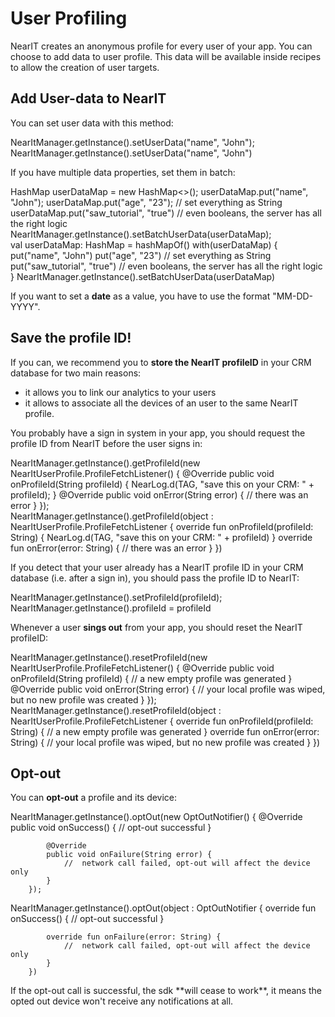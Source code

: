 # User Profiling

NearIT creates an anonymous profile for every user of your app. You can choose to add data to user profile. This data will be available inside recipes to allow the creation of user targets.

## Add User-data to NearIT

You can set user data with this method:
<div class="code-java">
NearItManager.getInstance().setUserData("name", "John");
</div>
<div class="code-kotlin">
NearItManager.getInstance().setUserData("name", "John")
</div>

If you have multiple data properties, set them in batch:
<div class="code-java">
HashMap<String, String> userDataMap = new HashMap<>();
userDataMap.put("name", "John");
userDataMap.put("age", "23");           // set everything as String
userDataMap.put("saw_tutorial", "true") // even booleans, the server has all the right logic
NearItManager.getInstance().setBatchUserData(userDataMap);
</div>
<div class="code-kotlin">
val userDataMap: HashMap<String, String> = hashMapOf()
with(userDataMap) {
    put("name", "John")
    put("age", "23")            // set everything as String
    put("saw_tutorial", "true") // even booleans, the server has all the right logic
}
NearItManager.getInstance().setBatchUserData(userDataMap)
</div>

If you want to set a **date** as a value, you have to use the format "MM-DD-YYYY".

## Save the profile ID!

If you can, we recommend you to **store the NearIT profileID** in your CRM database for two main reasons:

- it allows you to link our analytics to your users
- it allows to associate all the devices of an user to the same NearIT profile.

You probably have a sign in system in your app, you should request the profile ID from NearIT before the user signs in:
<div class="code-java">
NearItManager.getInstance().getProfileId(new NearItUserProfile.ProfileFetchListener() {
    @Override
    public void onProfileId(String profileId) {
        NearLog.d(TAG, "save this on your CRM: " + profileId);
    }
    @Override
    public void onError(String error) {
        // there was an error
    }
});
</div>
<div class="code-kotlin">
NearItManager.getInstance().getProfileId(object : NearItUserProfile.ProfileFetchListener {
    override fun onProfileId(profileId: String) {
        NearLog.d(TAG, "save this on your CRM: " + profileId)
    }
    override fun onError(error: String) {
        // there was an error
    }
})
</div>

If you detect that your user already has a NearIT profile ID in your CRM database (i.e. after a sign in), you should pass the profile ID to NearIT:
<div class="code-java">
NearItManager.getInstance().setProfileId(profileId);
</div>
<div class="code-kotlin">
NearItManager.getInstance().profileId = profileId
</div>

Whenever a user **sings out** from your app, you should reset the NearIT profileID:
<div class="code-java">
NearItManager.getInstance().resetProfileId(new NearItUserProfile.ProfileFetchListener() {
    @Override
    public void onProfileId(String profileId) {
        // a new empty profile was generated
    }
    @Override
    public void onError(String error) {
        // your local profile was wiped, but no new profile was created
    }
});
</div>
<div class="code-kotlin">
NearItManager.getInstance().resetProfileId(object : NearItUserProfile.ProfileFetchListener {
    override fun onProfileId(profileId: String) {
        // a new empty profile was generated
    }
    override fun onError(error: String) {
        // your local profile was wiped, but no new profile was created
    }
})
</div>

## Opt-out

You can **opt-out** a profile and its device:
<div class="code-java">
NearItManager.getInstance().optOut(new OptOutNotifier() {
            @Override
            public void onSuccess() {
                //  opt-out successful
            }

            @Override
            public void onFailure(String error) {
                //  network call failed, opt-out will affect the device only
            }
        });
</div>
<div class="code-kotlin">
NearItManager.getInstance().optOut(object : OptOutNotifier {
            override fun onSuccess() {
                //  opt-out successful
            }

            override fun onFailure(error: String) {
                //  network call failed, opt-out will affect the device only
            }
        })
</div>
If the opt-out call is successful, the sdk **will cease to work**, it means the opted out device won't receive any notifications at all.
